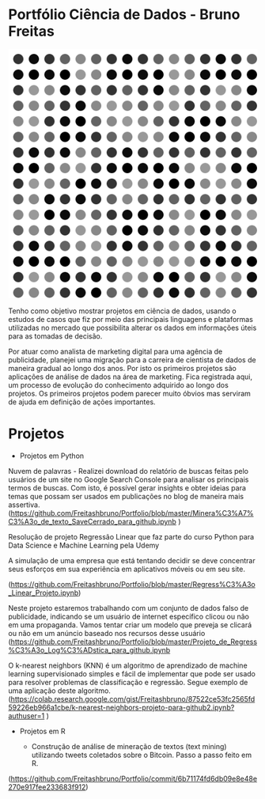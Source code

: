 # Portfólio Ciência de Dados - Bruno Freitas


![comportamento de dados apos analise](https://github.com/Freitashbruno/Portfolio/blob/master/Hilbert_Curve_Animation.gif)

Tenho como objetivo mostrar projetos em ciência de dados, usando o estudos de casos que fiz por meio das principais linguagens e plataformas utilizadas no mercado que possibilita alterar os dados em informações úteis para as tomadas de decisão.

 Por atuar como analista de marketing digital para uma agência de publicidade, planejei uma migração para a carreira de cientista de dados de maneira gradual ao longo dos anos. Por isto os primeiros projetos são aplicações de análise de dados na área de marketing. Fica registrada aqui, um processo de evolução do conhecimento adquirido ao longo dos projetos. Os primeiros projetos podem parecer muito óbvios mas serviram de ajuda em definição de ações importantes.
# Projetos
* Projetos em Python

Nuvem de palavras  -  Realizei download do relatório de buscas feitas pelo usuários de um  site no Google Search Console para analisar os principais termos de buscas. Com isto, é possível gerar insights e obter  ideias para temas que possam ser usados em  publicações no blog de maneira mais assertiva.
(https://github.com/Freitashbruno/Portfolio/blob/master/Minera%C3%A7%C3%A3o_de_texto_SaveCerrado_para_github.ipynb )

Resolução de  projeto  Regressão Linear  que faz parte do curso  Python para Data Science e Machine Learning pela Udemy

A simulação de uma empresa que está tentando decidir se deve concentrar seus esforços em sua experiência em aplicativos móveis ou em seu site.

(https://github.com/Freitashbruno/Portfolio/blob/master/Regress%C3%A3o_Linear_Projeto.ipynb)

Neste projeto estaremos trabalhando com um conjunto de dados falso de publicidade, indicando se um usuário de internet específico clicou ou não em uma propaganda. Vamos tentar criar um modelo que preveja se clicará ou não em um anúncio baseado nos recursos desse usuário
(https://github.com/Freitashbruno/Portfolio/blob/master/Projeto_de_Regress%C3%A3o_Log%C3%ADstica_para_github.ipynb 

O k-nearest neighbors (KNN) é um algoritmo de aprendizado de machine learning supervisionado simples e fácil de implementar que pode ser usado para resolver problemas de classificação e regressão. Segue exemplo de uma aplicação deste algoritmo.
(https://colab.research.google.com/gist/Freitashbruno/87522ce53fc2565fd59226eb966a1cbe/k-nearest-neighbors-projeto-para-github2.ipynb?authuser=1 )

* Projetos em  R

  * Construção de análise de mineração de textos (text mining) utilizando tweets coletados sobre o Bitcoin. Passo a passo feito em R.

(https://github.com/Freitashbruno/Portfolio/commit/6b71174fd6db09e8e48e270e917fee233683f912)
